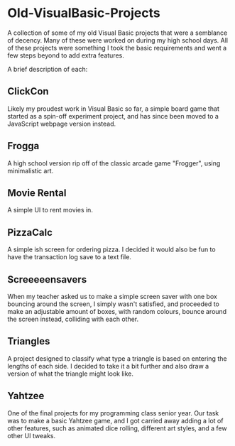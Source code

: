# Old-VisualBasic-Projects
A collection of some of my old Visual Basic projects that were a semblance of decency.
Many of these were worked on during my high school days.
All of these projects were something I took the basic requirements and went a few steps beyond to add extra features.

A brief description of each:

## ClickCon
Likely my proudest work in Visual Basic so far, a simple board game that started as a spin-off experiment project, and has since been moved to a JavaScript webpage version instead.

## Frogga
A high school version rip off of the classic arcade game "Frogger", using minimalistic art.

## Movie Rental
A simple UI to rent movies in.

## PizzaCalc
A simple ish screen for ordering pizza. I decided it would also be fun to have the transaction log save to a text file.

## Screeeeensavers
When my teacher asked us to make a simple screen saver with one box bouncing around the screen, I simply wasn't satisfied, and proceeded to make an adjustable amount of boxes, with random colours, bounce around the screen instead, colliding with each other.

## Triangles
A project designed to classify what type a triangle is based on entering the lengths of each side. I decided to take it a bit further and also draw a version of what the triangle might look like.

## Yahtzee
One of the final projects for my programming class senior year. Our task was to make a basic Yahtzee game, and I got carried away adding a lot of other features, such as animated dice rolling, different art styles, and a few other UI tweaks.
